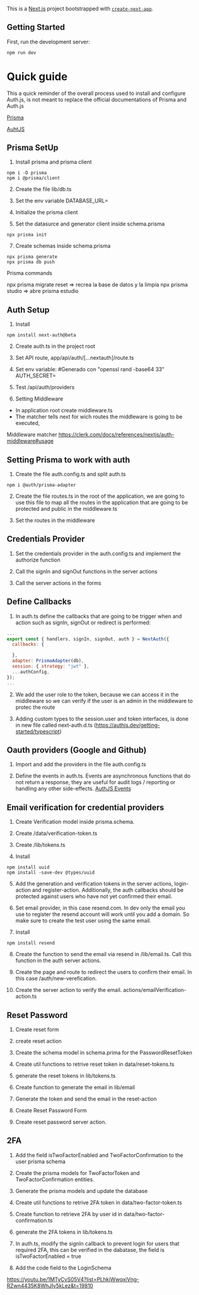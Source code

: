 This is a [Next.js](https://nextjs.org/) project bootstrapped with [`create-next-app`](https://github.com/vercel/next.js/tree/canary/packages/create-next-app).

## Getting Started

First, run the development server:

```bash
npm run dev
```

# Quick guide

This a quick reminder of the overall process used to install and configure Auth.js, is not meant to replace the official documentations of Prisma and Auth.js

[Prisma](https://www.prisma.io/docs/getting-started)

[AuhtJS](https://authjs.dev/getting-started/installation?framework=next.js)

## Prisma SetUp

1. Install prisma and prisma client

```
npm i -D prisma
npm i @prisma/client
```

2. Create the file lib/db.ts

3. Set the env variable
   DATABASE_URL=

4. Initialize the prisma client

5. Set the datasurce and generator client inside schema.prisma

```
npx prisma init
```

7. Create schemas inside schema.prisma

```
npx prisma generate
npx prisma db push
```

Prisma commands

npx prisma migrate reset => recrea la base de datos y la limpia
npx prisma studio => abre prisma estudio

## Auth Setup

1. Install

```
npm install next-auth@beta
```

2. Create auth.ts in the project root

3. Set API route,
   app/api/auth/[...nextauth]/route.ts

4. Set env variable:
   #Generado con "openssl rand -base64 33"
   AUTH_SECRET=

5. Test /api/auth/providers

6. Setting Middleware

- In application root create middleware.ts
- The matcher tells next for wich routes the middleware is going to be executed,

Middleware matcher
https://clerk.com/docs/references/nextjs/auth-middleware#usage

## Setting Prisma to work with auth

1. Create the file auth.config.ts and split auth.ts

```
npm i @auth/prisma-adapter
```

2. Create the file routes.ts in the root of the application, we are going to use this file
   to map all the routes in the application that are going to be
   protected and public in the middleware.ts

3. Set the routes in the middleware

## Credentials Provider

1. Set the credentials provider in the auth.config.ts and implement the authorize function

2. Call the signIn and signOut functions in the server actions

3. Call the server actions in the forms

## Define Callbacks

1. In auth.ts define the callbacks that are going to be trigger when and action such as signIn, signOut or redirect is performed:

```javascript
...
export const { handlers, signIn, signOut, auth } = NextAuth({
  callbacks: {

  },
  adapter: PrismaAdapter(db),
  session: { strategy: "jwt" },
  ...authConfig,
});
...
```

2. We add the user role to the token, because we can access it in the middleware so we can verify if the user is an
   admin in the middleware to protec the route

3. Adding custom types to the session.user and token interfaces, is done in new file called next-auth.d.ts (https://authjs.dev/getting-started/typescript)

## Oauth providers (Google and Github)

1. Import and add the providers in the file auth.config.ts

2. Define the events in auth.ts. Events are asynchronous functions that do not return a response, they are useful
   for audit logs / reporting or handling any other side-effects.
   [AuthJS Events](https://next-auth.js.org/configuration/events)

## Email verification for credential providers

1. Create Verification model inside prisma.schema.

2. Create /data/verification-token.ts

3. Create /lib/tokens.ts

4. Install

```
npm install uuid
npm install -save-dev @types/uuid
```

5. Add the generation and verification tokens in the server actions, login-action and register-action. Additionally, the auth callbacks should be protected against users who have not yet confirmed their email.

6. Set email provider, in this case resend.com. In dev only the email you use to register the resend account will work until you add a domain. So make sure to create the test user using the same email.

7. Install

```
npm install resend
```

8. Create the function to send the email via resend in /lib/email.ts. Call this function in the auth server actions.

9. Create the page and route to redirect the users to confirm their email. In this case /auth/new-verefication.

10. Create the server action to verify the email. actions/emailVerification-action.ts

## Reset Password

1. Create reset form

2. create reset action

3. Create the schema model in schema.prima for the PasswordResetToken

4. Create util functions to retrive reset token in data/reset-tokens.ts

5. generate the reset tokens in lib/tokens.ts

6. Create function to generate the email in lib/email

7. Generate the token and send the email in the reset-action

8. Create Reset Password Form

9. Create reset password server action.

## 2FA

1. Add the field isTwoFactorEnabled and TwoFactorConfirmation to the user prisma schema

2. Create the prisma models for TwoFactorToken and TwoFactorConfirmation entities.

3. Generate the prisma models and update the database

4. Create util functions to retrive 2FA token in data/two-factor-token.ts

5. Create function to retrieve 2FA by user id in data/two-factor-confirmation.ts

6. generate the 2FA tokens in lib/tokens.ts

7. In auth.ts, modify the signIn callback to prevent login for users that required 2FA, this can be verified in the dabatase, the field is isTwoFactorEnabled = true

8. Add the code field to the LoginSchema

https://youtu.be/1MTyCvS05V4?list=PLhkjWwqxiVng-RZwn4435K8WhJIy5kLez&t=19810
